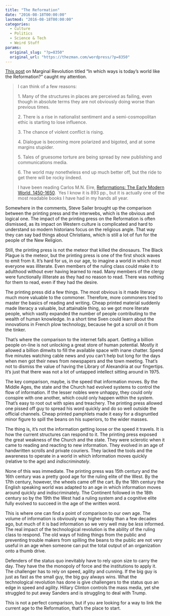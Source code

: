```yaml
---
title: "The Reformation"
date: "2016-08-18T00:00:00"
lastmod: "2016-08-18T00:00:00"
categories:
  - Culture
  - Politics
  - Science & Tech
  - Weird Stuff
params:
  original_slug: "?p=8350"
  original_url: "https://thezman.com/wordpress/?p=8350"
---
```


<a
href="http://marginalrevolution.com/marginalrevolution/2016/08/why-is-todays-world-like-the-reformation.html"
target="_blank">This post</a> on Marginal Revolution titled “In which
ways is today’s world like the Reformation?” caught my attention.

> I can think of a few reasons:
>
> 1\. Many of the structures in places are perceived as failing, even
> though in absolute terms they are not obviously doing worse than
> previous times.
>
> 2\. There is a rise in nationalist sentiment and a semi-cosmopolitan
> ethic is starting to lose influence.
>
> 3\. The chance of violent conflict is rising.
>
> 4\. Dialogue is becoming more polarized and bigoted, and at some
> margins stupider.
>
> 5\. Tales of gruesome torture are being spread by new publishing and
> communications media.
>
> 6\. The world may nonetheless end up much better off, but the ride to
> get there will be rocky iindeed.
>
> I have been reading Carlos M.N. Eire, <a
> href="https://www.amazon.com/Reformations-Early-Modern-World-1450-1650/dp/0300111924/ref=sr_1_1?ie=UTF8&amp;qid=1470588717&amp;sr=8-1&amp;keywords=carlos+m.n.+eire/marginalrevol-20"
> target="_blank">Reformations: The Early Modern World, 1450-1650</a>. 
> Yes I know it is 893 pp., but it is actually one of the most readable
> books I have had in my hands all year.

Somewhere in the comments, Steve Sailer brought up the comparison
between the printing press and the interwebs, which is the obvious and
logical one. The impact of the printing press on the Reformation is
often dismissed, as its impact on Western culture is complicated and
hard to understand so modern historians focus on the religious
angle. That way they can say bad things about Christians, which is still
a lot of fun for the people of the New Religion.

Still, the printing press is not the meteor that killed the
dinosaurs. The Black Plague is the meteor, but the printing press is one
of the first shock waves to emit from it. It’s hard for us, in our age,
to imagine a world in which most everyone was illiterate. Even members
of the ruling class could make it to adulthood without ever having
learned to read. Many members of the clergy were functionally illiterate
as they had no reason to read. There was nothing for them to read, even
if they had the desire.

The printing press did a few things. The most obvious is it made
literacy much more valuable to the commoner. Therefore, more commoners
tried to master the basics of reading and writing. Cheap printed
material suddenly made literacy a valuable, but attainable thing, so we
got more literate people, which vastly expanded the number of people
contributing to the wealth of human knowledge. In a short time Sven
could learn about the innovations in French plow technology, because he
got a scroll on it from the tinker.

That’s where the comparison to the internet falls apart. Getting a
billion people on-line is not unlocking a great store of human
potential. Mostly it allowed a billion dimwits to fill the available
space with inane chatter. Spend five minutes watching cable news and you
can’t help but long for the days when men got their news from newspapers
and the town meeting. That’s not to dismiss the value of having the
Library of Alexandria at our fingertips. It’s just that there was not a
lot of untapped intellect sitting around in 1975.

The key comparison, maybe, is the speed that information moves. By the
Middle Ages, the state and the Church had evolved systems to control the
flow of information. If the lesser nobles were unhappy, they could only
conspire with one another, which could only happen within the system.
That’s easy to root out with spies and treachery. The printing press
allowed one pissed off guy to spread his word quickly and do so well
outside the official channels. Cheap printed pamphlets made it easy for
a disgruntled minor figure to spill the beans on his superiors, to the
wider masses.

The thing is, it’s not the information getting loose or the speed it
travels. It is how the current structures can respond to it. The
printing press exposed the great weakness of the Church and the state.
They were sclerotic when it came to reading and reacting to new
information. They evolved in an age of handwritten scrolls and private
couriers. They lacked the tools and the awareness to operate in a world
in which information moves quickly (relative to the age) and
*indiscriminately*.

None of this was immediate. The printing press was 15th century and the
16th century was a pretty good age for the ruling elite of the West. By
the 17th century, however, the wheels came off the cart. By the 18th
century the English speaking world was adapted to an age in which
information moves around quickly and indiscriminately. The Continent
followed in the 18th century so by the 19th the West had a ruling system
and a cognitive elite fully evolved to succeed in the age of the written
word.

This is where one can find a point of comparison to our own age. The
volume of information is obviously way higher today than a few decades
ago, but much of it is bad information so we very well may be *less*
informed. The real impact of the technological revolution is the ability
of the ruling class to respond. The old ways of hiding things from the
public and preventing trouble makers from spilling the beans to the
public are not very useful in an age when someone can put the total
output of an organization onto a thumb drive.

Defenders of the status quo inevitably have to rely upon size to carry
the day. They have the the monopoly of force and the institutions to
apply it. The challenger has to rely on speed, agility and cunning. If
the big guy is just as fast as the small guy, the big guy always wins.
What the technological revolution has done is give challengers to the
status quo an edge in speed and agility. Hillary Clinton controls the
mass media, yet she struggled to put away Sanders and is struggling to
deal with Trump.

This is not a perfect comparison, but if you are looking for a way to
link the current age to the Reformation, that’s the place to start.
